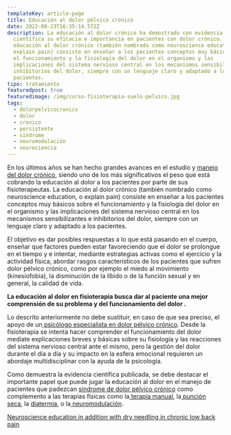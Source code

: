```yaml
---
templateKey: article-page
title: Educación al dolor pélvico crónico
date: 2022-08-23T16:35:14.572Z
description: La educación al dolor crónico ha demostrado con evidencia
  científica su eficacia e importancia en pacientes con dolor crónico.  La
  educación al dolor crónico (también nombrado como neuroscience education, o
  explain pain) consiste en enseñar a los pacientes conceptos muy básicos sobre
  el funcionamiento y la fisiología del dolor en el organismo y las
  implicaciones del sistema nervioso central en los mecanismos sensibilizantes e
  inhibitorios del dolor, siempre con un lenguaje claro y adaptado a los
  pacientes.
tipo: tratamiento
featuredpost: true
featuredimage: /img/curso-fisioterapia-suelo-pelvico.jpg
tags:
  - dolorpelvicocronico
  - dolor
  - cronico
  - persistente
  - sindrome
  - neuromodulación
  - neurociencia
---
```

<p>En los últimos años se han hecho grandes avances en el estudio y <a href="http://www.fisioterapiasuelopelvico.com/pacientes/mujeres/dolor-pelvico-cronico">manejo del dolor crónico</a>, siendo uno de los más significativos el peso que está cobrando la educación al dolor a los pacientes por parte de sus fisioterapeutas. La educación al dolor crónico (también nombrado como neuroscience education, o explain pain) consiste en enseñar a los pacientes conceptos muy básicos sobre el funcionamiento y la fisiología del dolor en el organismo y las implicaciones del sistema nervioso central en los mecanismos sensibilizantes e inhibitorios del dolor, siempre con un lenguaje claro y adaptado a los pacientes.</p>

<p>El objetivo es dar posibles respuestas a lo que está pasando en el cuerpo, enseñar que factores pueden estar favoreciendo que el dolor se prolongue en el tiempo y e intentar, mediante estrategias activas como el ejercicio y la actividad física, abordar rasgos característicos de los pacientes que sufren dolor pélvico crónico, como por ejemplo el miedo al movimiento (kinesiofobia), la disminución de la líbido o de la función sexual y en general, la calidad de vida.</p>

<p class="resumenTexto right "><b>La educación al dolor en fisioterapia busca dar al paciente una mejor comprensión de su problema y del funcionamiento del dolor .</b></p>

<p>Lo descrito anteriormente no debe sustituir, en caso de que sea preciso, el apoyo de un<a href="http://www.fisioterapiasuelopelvico.com/pacientes/mujeres/dolor-pelvico-cronico"> psicólogo especialista en dolor pélvico crónico</a>. Desde la fisioterapia se intenta hacer comprender el funcionamiento del dolor mediate explicaciones breves y básicas sobre su fisiología y&nbsp;las reacciones del sistema nervioso central ante el mismo, pero la gestión del dolor durante el día a día y su impacto en la esfera emocional requieren un abordaje multidisciplinar con la ayuda de la psicología.&nbsp;</p>

<p>Como demuestra la evidencia científica publicada, se debe destacar el importante papel que puede jugar la educación al dolor en el manejo de pacientes que padezcan <a href="http://www.fisioterapiasuelopelvico.com/pacientes/mujeres/dolor-pelvico-cronico">síndrome de dolor pélvico crónico</a> como complemento a las terapias físicas como la<a href="http://www.fisioterapiasuelopelvico.com/tecnicas/tecnicas-miofasciales-neuromusculares"> terapia manual</a>, la<a href="http://www.fisioterapiasuelopelvico.com/tecnicas/tratamientos-de-puncion-seca-suelo-pelvico"> punción seca</a>,&nbsp;la <a href="http://www.fisioterapiasuelopelvico.com/tecnicas/ultrasonidos-diatermia-radiofrecuencia">diatermia</a>, o la<a href="http://www.fisioterapiasuelopelvico.com/tecnicas/neuromodulacion-periferica-nervio-tibial-posterior"> neuromodulación</a>.</p>

<p><a href="http://Neuroscience education in addition to trigger point dry needling for the management of patients with mechanical chronic low back pain: A preliminary clinical trial.">Neuroscience education in addition with dry needling in chronic low back pain</a></p>